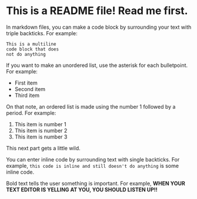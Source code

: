# This is a README file! Read me first.

In markdown files, you can make a code block by surrounding your text with triple backticks. For example:

```
This is a multiline
code block that does
not do anything
```

If you want to make an unordered list, use the asterisk for each bulletpoint. For example:

* First item
* Second item
* Third item

On that note, an ordered list is made using the number 1 followed by a period. For example:

1. This item is number 1
2. This item is number 2
3. This item is number 3

This next part gets a little wild.

You can enter inline code by surrounding text with single backticks. For example, `this code is inline and still doesn't do anything` is some inline code.

Bold text tells the user something is important. For example, **WHEN YOUR TEXT EDITOR IS YELLING AT YOU, YOU SHOULD LISTEN UP!!**
